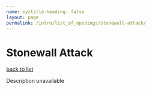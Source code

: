 ```yaml
---
name: xyztitle-heading: false
layout: page
permalink: /intro/list_of_openings/stonewall-attack/
---
```


# Stonewall Attack

[back to list](../../list_of_openings)

Description unavailable